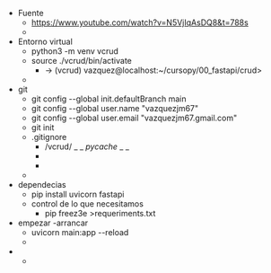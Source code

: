 - Fuente
	- https://www.youtube.com/watch?v=N5VjIqAsDQ8&t=788s
	-
- Entorno virtual
	- python3 -m venv vcrud
	- source ./vcrud/bin/activate
		- -> (vcrud) vazquez@localhost:~/cursopy/00_fastapi/crud>
	-
- git
	- git config --global init.defaultBranch main
	- git config --global user.name "vazquezjm67"
	- git config --global user.email "vazquezjm67.gmail.com"
	- git init
	- .gitignore
		- /vcrud/
		  _ _ _pycache_ _ _
		-
		-
	-
- dependecias
	- pip install uvicorn fastapi
	- control de lo que necesitamos
		- pip freez3e >requeriments.txt
- empezar -arrancar
	- uvicorn main:app --reload
	-
-
	-